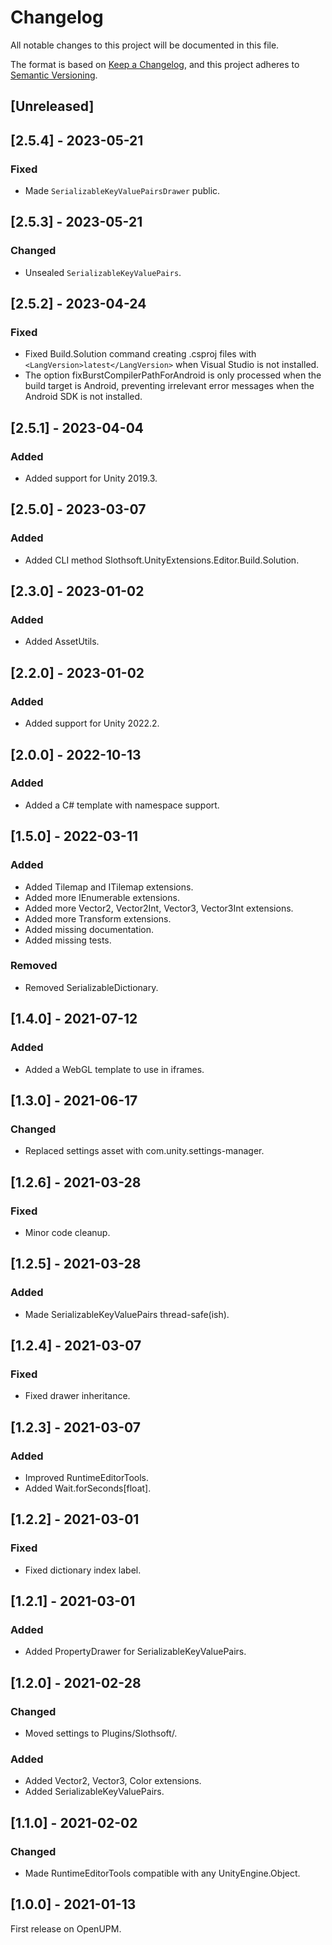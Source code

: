 # Changelog

All notable changes to this project will be documented in this file.

The format is based on [Keep a Changelog](https://keepachangelog.com/en/1.0.0/),
and this project adheres to [Semantic Versioning](https://semver.org/spec/v2.0.0.html).

## [Unreleased]

## [2.5.4] - 2023-05-21

### Fixed
- Made `SerializableKeyValuePairsDrawer` public.

## [2.5.3] - 2023-05-21

### Changed
- Unsealed `SerializableKeyValuePairs`.

## [2.5.2] - 2023-04-24

### Fixed
- Fixed Build.Solution command creating .csproj files with `<LangVersion>latest</LangVersion>` when Visual Studio is not installed.
- The option fixBurstCompilerPathForAndroid is only processed when the build target is Android, preventing irrelevant error messages when the Android SDK is not installed.

## [2.5.1] - 2023-04-04

### Added
- Added support for Unity 2019.3.

## [2.5.0] - 2023-03-07

### Added
- Added CLI method Slothsoft.UnityExtensions.Editor.Build.Solution.

## [2.3.0] - 2023-01-02

### Added
- Added AssetUtils.

## [2.2.0] - 2023-01-02

### Added
- Added support for Unity 2022.2.

## [2.0.0] - 2022-10-13

### Added
- Added a C# template with namespace support.

## [1.5.0] - 2022-03-11

### Added
- Added Tilemap and ITilemap extensions.
- Added more IEnumerable extensions.
- Added more Vector2, Vector2Int, Vector3, Vector3Int extensions.
- Added more Transform extensions.
- Added missing documentation.
- Added missing tests.

### Removed
- Removed SerializableDictionary.

## [1.4.0] - 2021-07-12

### Added
- Added a WebGL template to use in iframes.

## [1.3.0] - 2021-06-17

### Changed
- Replaced settings asset with com.unity.settings-manager.

## [1.2.6] - 2021-03-28

### Fixed
- Minor code cleanup.

## [1.2.5] - 2021-03-28

### Added
- Made SerializableKeyValuePairs thread-safe(ish).

## [1.2.4] - 2021-03-07

### Fixed
- Fixed drawer inheritance.

## [1.2.3] - 2021-03-07

### Added
- Improved RuntimeEditorTools.
- Added Wait.forSeconds[float].

## [1.2.2] - 2021-03-01

### Fixed
- Fixed dictionary index label.

## [1.2.1] - 2021-03-01

### Added
- Added PropertyDrawer for SerializableKeyValuePairs.

## [1.2.0] - 2021-02-28

### Changed
- Moved settings to Plugins/Slothsoft/.

### Added
- Added Vector2, Vector3, Color extensions.
- Added SerializableKeyValuePairs.

## [1.1.0] - 2021-02-02

### Changed
- Made RuntimeEditorTools compatible with any UnityEngine.Object.

## [1.0.0] - 2021-01-13
First release on OpenUPM.